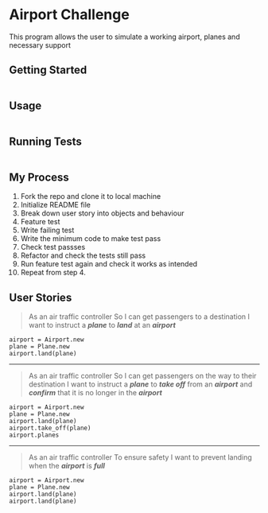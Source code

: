 # Airport Challenge

This program allows the user to simulate a working airport, planes and necessary support

## Getting Started

```

```

## Usage

```

```

## Running Tests

```

```

## My Process

1. Fork the repo and clone it to local machine
2. Initialize README file
3. Break down user story into objects and behaviour
4. Feature test
5. Write failing test
6. Write the minimum code to make test pass
7. Check test passses
8. Refactor and check the tests still pass
9. Run feature test again and check it works as intended
10. Repeat from step 4.

## User Stories

> As an air traffic controller
> So I can get passengers to a destination
> I want to instruct a **_plane_** to **_land_** at an **_airport_**

```
airport = Airport.new
plane = Plane.new
airport.land(plane)
```

---

> As an air traffic controller
> So I can get passengers on the way to their destination
> I want to instruct a **_plane_** to **_take off_** from an **_airport_** and **_confirm_** that it is no longer in the **_airport_**

```
airport = Airport.new
plane = Plane.new
airport.land(plane)
airport.take_off(plane)
airport.planes
```

---

> As an air traffic controller
> To ensure safety
> I want to prevent landing when the **_airport_** is **_full_**

```
airport = Airport.new
plane = Plane.new
airport.land(plane)
airport.land(plane)
```
